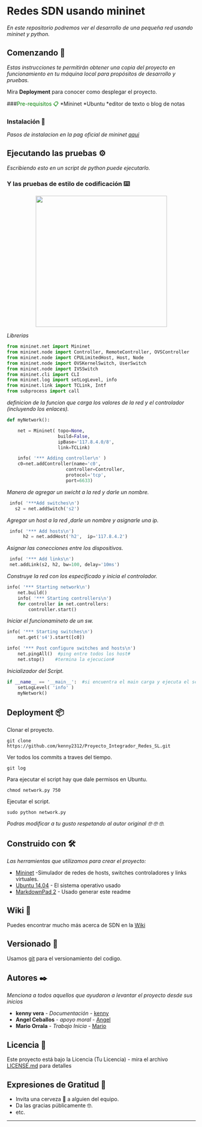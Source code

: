 # Redes SDN usando mininet 

_En este repositorio podremos ver el desarrollo de una pequeña red usando mininet y python._

## Comenzando 🚀

_Estas instrucciones te permitirán obtener una copia del proyecto en funcionamiento en tu máquina local para propósitos de desarrollo y pruebas._

Mira **Deployment** para conocer como desplegar el proyecto.


###<span style="color:green">Pre-requisitos 📋</span> 
*Mininet
*Ubuntu
*editor de texto o blog de notas


### Instalación 🔧

_Pasos de instalacion en la pag oficial de mininet [aqui](http://mininet.org/download/)_


## Ejecutando las pruebas ⚙️

_Escribiendo esto en un script de python puede ejecutarlo._


### Y las pruebas de estilo de codificación ⌨️

<p align="center"> 
<img src="https://i.pinimg.com/originals/87/3b/08/873b08cd32f667641ba515d5c365a688.png" width="350"/> 
</p>


_Librerias_
```py
from mininet.net import Mininet
from mininet.node import Controller, RemoteController, OVSController
from mininet.node import CPULimitedHost, Host, Node
from mininet.node import OVSKernelSwitch, UserSwitch
from mininet.node import IVSSwitch
from mininet.cli import CLI
from mininet.log import setLogLevel, info
from mininet.link import TCLink, Intf
from subprocess import call
```


_definicion de la funcion que carga los valores de la red y el controlador (incluyendo los enlaces)._

```py
def myNetwork():

    net = Mininet( topo=None,
                   build=False,
                   ipBase='117.8.4.0/8',
                   link=TCLink)

    info( '*** Adding controller\n' )
    c0=net.addController(name='c0',
                      controller=Controller,
                      protocol='tcp',
                      port=6633)
```


_Manera de agregar un swicht a la red y darle un nombre._

```py
 info( '***Add switches\n')
   s2 = net.addSwitch('s2')

```


 _Agregar un host a la red ,darle un nombre y asignarle una ip._

```py
 info( '*** Add hosts\n')
      h2 = net.addHost('h2',  ip='117.8.4.2')
```


_Asignar las conecciones entre los dispositivos._

```py
 info( '*** Add links\n')
 net.addLink(s2, h2, bw=100, delay='10ms')
```


_Construye la red con los especificado   y inicia el controlador._


```py
info( '*** Starting network\n')
    net.build()
    info( '*** Starting controllers\n')
    for controller in net.controllers:
        controller.start()

```


_Iniciar el funcionamineto de un sw._

```py
info( '*** Starting switches\n')
    net.get('s4').start([c0])
```

```py
info( '*** Post configure switches and hosts\n')
    net.pingAll()  #ping entre todos los host#
    net.stop()    #termina la ejecucion#
```



_Inicializador del Script._


```py
if __name__ == '__main__':  #si encuentra el main carga y ejecuta el script de la clase#
    setLogLevel( 'info' )
    myNetwork()
```

## Deployment 📦

Clonar el proyecto.
```
git clone https://github.com/kenny2312/Proyecto_Integrador_Redes_SL.git
```

Ver todos los commits a traves del tiempo.
```
git log 
```

Para ejecutar el script hay que dale permisos en Ubuntu.
```
chmod network.py 750
```

Ejecutar el script.
```
sudo python network.py
```


*Podras modificar a tu gusto respetando al autor original 🤓 🤓 🤓.*



## Construido con 🛠️

_Las herramientas que utilizamos para crear el proyecto:_

* [Mininet](http://mininet.org/download/) -Simulador de redes de hosts, switches controladores y links virtuales.
* [Ubuntu 14.04](http://releases.ubuntu.com/14.04/) - El sistema operativo usado
* [MarkdownPad 2](http://markdownpad.com/) - Usado generar este readme


## Wiki 📖

Puedes encontrar mucho más acerca de SDN en la [Wiki](https://es.wikipedia.org/wiki/Redes_definidas_por_software)

## Versionado 📌

Usamos [git](https://git-scm.com/downloads) para el versionamiento del codigo.

## Autores ✒️

_Menciona a todos aquellos que ayudaron a levantar el proyecto desde sus inicios_

* **kenny vera** - *Documentación* - [kenny](https://github.com/kenny2312)
* **Angel Ceballos** - *apoyo moral* - [Angel](https://github.com/AngelC01)
* **Mario Orrala** - *Trabajo Inicia* - [Mario](https://github.com/marioorrala)
 

## Licencia 📄

Este proyecto está bajo la Licencia (Tu Licencia) - mira el archivo [LICENSE.md](LICENSE.md) para detalles

## Expresiones de Gratitud 🎁

* Invita una cerveza 🍺 a alguien del equipo. 
* Da las gracias públicamente 🤓.
* etc.



---

